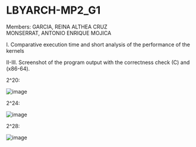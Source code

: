 # LBYARCH-MP2_G1

Members:
GARCIA, REINA ALTHEA CRUZ\
MONSERRAT, ANTONIO ENRIQUE MOJICA

I. Comparative execution time and short analysis of the performance of the kernels

II-III. Screenshot of the program output with the correctness check (C) and (x86-64).

2^20:

![image](https://github.com/user-attachments/assets/b2ae7ccb-775e-4166-bad5-27fdca595cba)

2^24:

![image](https://github.com/user-attachments/assets/7ace1b4f-d5c0-4b21-b12f-a2e72c36d785)

2^28:

![image](https://github.com/user-attachments/assets/48db92a5-2e92-4bd3-be57-9cac2064ac12)




